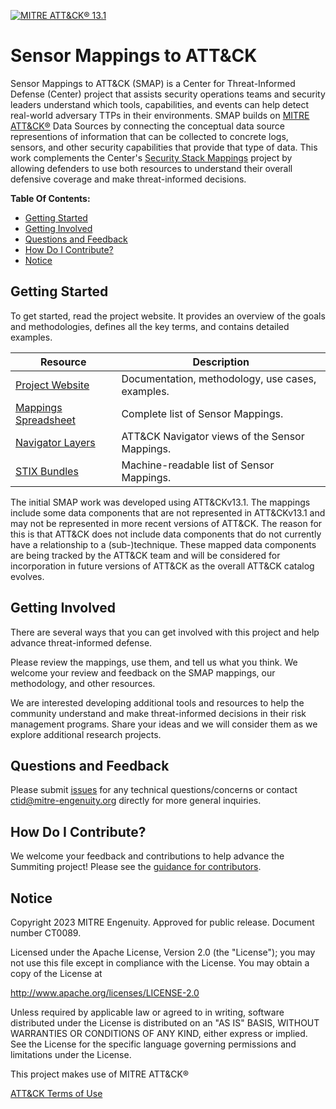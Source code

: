 [![MITRE ATT&CK® 13.1](https://img.shields.io/badge/MITRE%20ATT%26CK®-v13-red)](https://attack.mitre.org/versions/v13/)

# Sensor Mappings to ATT&CK

Sensor Mappings to ATT&CK (SMAP) is a Center for Threat-Informed Defense (Center) project that
assists security operations teams and security leaders understand which tools, capabilities, and
events can help detect real-world adversary TTPs in their environments. SMAP builds on [MITRE ATT&CK®](https://attack.mitre.org/)
Data Sources by connecting the conceptual data source representions of information that can be collected
to concrete logs, sensors, and other security capabilities that provide that type of data. This work complements
the Center's [Security Stack Mappings](https://github.com/center-for-threat-informed-defense/security-stack-mappings) project by allowing defenders to use both resources to understand their overall defensive coverage and make threat-informed decisions.


**Table Of Contents:**

- [Getting Started](#getting-started)
- [Getting Involved](#getting-involved)
- [Questions and Feedback](#questions-and-feedback)
- [How Do I Contribute?](#how-do-i-contribute)
- [Notice](#notice)

## Getting Started

To get started, read the project website. It provides an overview of the goals and
methodologies, defines all the key terms, and contains detailed examples.

| Resource                                                                                                                                                                               | Description                                      |
| -------------------------------------------------------------------------------------------------------------------------------------------------------------------------------------- | ------------------------------------------------ |
| [Project Website](https://center-for-threat-informed-defense.github.io/sensor-mappings-to-attack/)                                                                                     | Documentation, methodology, use cases, examples. |
| [Mappings Spreadsheet](https://github.com/center-for-threat-informed-defense/sensor-mappings-to-attack/blob/main/mappings/input/enterprise/xlsx/Sensor%20ID%20to%20Data%20Source.xlsx) | Complete list of Sensor Mappings.                |
| [Navigator Layers](https://github.com/center-for-threat-informed-defense/sensor-mappings-to-attack/tree/main/mappings/layers/enterprise)                                               | ATT&CK Navigator views of the Sensor Mappings.   |
| [STIX Bundles](https://github.com/center-for-threat-informed-defense/sensor-mappings-to-attack/tree/main/mappings/stix/enterprise)                                                     | Machine-readable list of Sensor Mappings.        |

The initial SMAP work was developed using ATT&CKv13.1. The mappings include some data 
components that are not represented in ATT&CKv13.1 and may not be represented in more 
recent versions of ATT&CK. The reason for this is that ATT&CK does not include data 
components that do not currently have a relationship to a (sub-)technique. These 
mapped data components are being tracked by the ATT&CK team and will be considered for 
incorporation in future versions of ATT&CK as the overall ATT&CK catalog evolves.

## Getting Involved

There are several ways that you can get involved with this project and help advance
threat-informed defense.

Please review the mappings, use them, and tell us what you think. We welcome your review
and feedback on the SMAP mappings, our methodology, and other resources.

We are interested developing additional tools and resources to help the community
understand and make threat-informed decisions in their risk management programs. Share
your ideas and we will consider them as we explore additional research projects.

## Questions and Feedback

Please submit
[issues](https://github.com/center-for-threat-informed-defense/sensor-mappings-to-attack/issues)
for any technical questions/concerns or contact
[ctid@mitre-engenuity.org](mailto:ctid@mitre-engenuity.org?subject=subject=Question%20about%20sensor-mappings-to-attack)
directly for more general inquiries.

## How Do I Contribute?

We welcome your feedback and contributions to help advance the Summiting project! Please
see the [guidance for contributors](/CONTRIBUTING.md).

## Notice

Copyright 2023 MITRE Engenuity. Approved for public release. Document number CT0089.

Licensed under the Apache License, Version 2.0 (the "License"); you may not use this
file except in compliance with the License. You may obtain a copy of the License at

http://www.apache.org/licenses/LICENSE-2.0

Unless required by applicable law or agreed to in writing, software distributed under
the License is distributed on an "AS IS" BASIS, WITHOUT WARRANTIES OR CONDITIONS OF ANY
KIND, either express or implied. See the License for the specific language governing
permissions and limitations under the License.

This project makes use of MITRE ATT&CK®

[ATT&CK Terms of Use](https://attack.mitre.org/resources/terms-of-use/)

